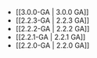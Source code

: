 - [[3.0.0-GA | 3.0.0 GA]]
- [[2.2.3-GA | 2.2.3 GA]]
- [[2.2.2-GA | 2.2.2 GA]]
- [[2.2.1-GA | 2.2.1 GA]]
- [[2.2.0-GA | 2.2.0 GA]]
